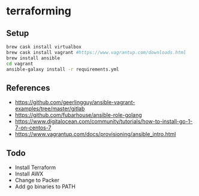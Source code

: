 # terraforming

## Setup

```bash
brew cask install virtualbox
brew cask install vagrant #https://www.vagrantup.com/downloads.html
brew install ansible
cd vagrant
ansible-galaxy install -r requirements.yml
```

## References

* https://github.com/geerlingguy/ansible-vagrant-examples/tree/master/gitlab 
* https://github.com/fubarhouse/ansible-role-golang
* https://www.digitalocean.com/community/tutorials/how-to-install-go-1-7-on-centos-7
* https://www.vagrantup.com/docs/provisioning/ansible_intro.html

## Todo

* Install Terraform
* Install AWX
* Change to Packer
* Add go binaries to PATH